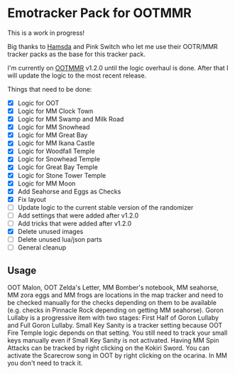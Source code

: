 # Emotracker Pack for OOTMMR

This is a work in progress!

Big thanks to [Hamsda](https://github.com/Hamsda/EmoTrackerPacks) and Pink Switch who let me use their OOTR/MMR tracker packs as the base for this tracker pack.

I'm currently on [OOTMMR](https://github.com/OoTMM/core) v1.2.0 until the logic overhaul is done. After that I will update the logic to the most recent release.

Things that need to be done:

- [x] Logic for OOT
- [x] Logic for MM Clock Town
- [x] Logic for MM Swamp and Milk Road
- [x] Logic for MM Snowhead
- [x] Logic for MM Great Bay
- [x] Logic for MM Ikana Castle
- [x] Logic for Woodfall Temple
- [x] Logic for Snowhead Temple
- [x] Logic for Great Bay Temple
- [x] Logic for Stone Tower Temple
- [x] Logic for MM Moon
- [x] Add Seahorse and Eggs as Checks
- [x] Fix layout
- [ ] Update logic to the current stable version of the randomizer
- [ ] Add settings that were added after v1.2.0
- [ ] Add tricks that were added after v1.2.0
- [x] Delete unused images
- [ ] Delete unused lua/json parts
- [ ] General cleanup

## Usage

OOT Malon, OOT Zelda's Letter, MM Bomber's notebook, MM seahorse, MM zora eggs and MM frogs are locations in the map tracker and need to be checked manually for the checks depending on them to be available (e.g. checks in Pinnacle Rock depending on getting MM seahorse).
Goron Lullaby is a progressive item with two stages: First Half of Goron Lullaby and Full Goron Lullaby.
Small Key Sanity is a tracker setting because OOT Fire Temple logic depends on that setting. You still need to track your small keys manually even if Small Key Sanity is not activated.
Having MM Spin Attacks can be tracked by right clicking on the Kokiri Sword.
You can activate the Scarecrow song in OOT by right clicking on the ocarina. In MM you don't need to track it.
